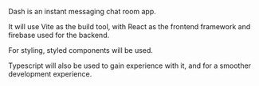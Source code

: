 Dash is an instant messaging chat room app.

It will use Vite as the build tool, with React as the frontend framework and firebase used for the backend.

For styling, styled components will be used.

Typescript will also be used to gain experience with it, and for a smoother development experience.
